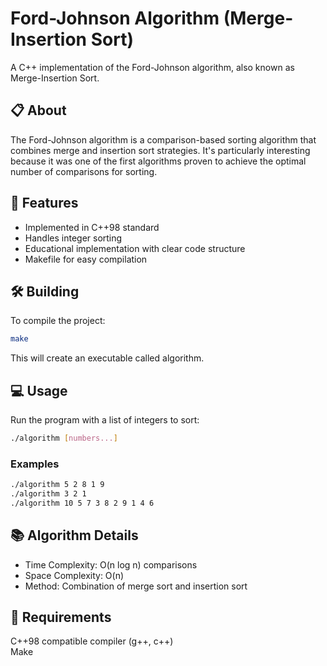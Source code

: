 # Ford-Johnson Algorithm (Merge-Insertion Sort)

A C++ implementation of the Ford-Johnson algorithm, also known as Merge-Insertion Sort.

## 📋 About

The Ford-Johnson algorithm is a comparison-based sorting algorithm that combines merge and insertion sort strategies. It's particularly interesting because it was one of the first algorithms proven to achieve the optimal number of comparisons for sorting.

## 🚀 Features

- Implemented in C++98 standard
- Handles integer sorting
- Educational implementation with clear code structure
- Makefile for easy compilation

## 🛠️ Building

To compile the project:

```bash
make
```
This will create an executable called algorithm.

## 💻 Usage
Run the program with a list of integers to sort:
```bash
./algorithm [numbers...]
```
### Examples
```bash
./algorithm 5 2 8 1 9
./algorithm 3 2 1
./algorithm 10 5 7 3 8 2 9 1 4 6
```

## 📚 Algorithm Details
- Time Complexity: O(n log n) comparisons
- Space Complexity: O(n)
- Method: Combination of merge sort and insertion sort

## 🔧 Requirements
C++98 compatible compiler (g++, c++)  
Make
